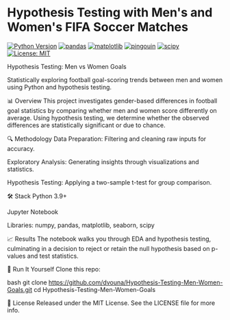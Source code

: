 # Hypothesis Testing with Men's and Women's FIFA Soccer Matches 

[![Python Version](https://img.shields.io/badge/python-3.9+-blue.svg)](https://www.python.org/downloads/) 
[![pandas](https://img.shields.io/badge/pandas-2.2+-black.svg)](https://pandas.pydata.org/)
[![matplotlib](https://img.shields.io/badge/matplotlib-3.8+-purple.svg)](https://matplotlib.org/stable/)
[![pingouin](https://img.shields.io/badge/pingouin-0.5.4+-brightgreen.svg)](https://pingouin-stat.org/)
[![scipy](https://img.shields.io/badge/scipy-1.10+-orange.svg)](https://scipy.org/) 
[![License: MIT](https://img.shields.io/badge/License-MIT-yellow.svg)](https://opensource.org/licenses/MIT)



Hypothesis Testing: Men vs Women Goals

Statistically exploring football goal-scoring trends between men and women using Python and hypothesis testing.

📊 Overview
This project investigates gender-based differences in football goal statistics by comparing whether men and women score differently on average. Using hypothesis testing, we determine whether the observed differences are statistically significant or due to chance.

🔍 Methodology
Data Preparation: Filtering and cleaning raw inputs for accuracy.

Exploratory Analysis: Generating insights through visualizations and statistics.

Hypothesis Testing: Applying a two-sample t-test for group comparison.

🛠️ Stack
Python 3.9+

Jupyter Notebook

Libraries: numpy, pandas, matplotlib, seaborn, scipy

📈 Results
The notebook walks you through EDA and hypothesis testing, culminating in a decision to reject or retain the null hypothesis based on p-values and test statistics.

🚀 Run It Yourself
Clone this repo:

bash
git clone https://github.com/dvouna/Hypothesis-Testing-Men-Women-Goals.git
cd Hypothesis-Testing-Men-Women-Goals


📄 License
Released under the MIT License. See the LICENSE file for more info.

